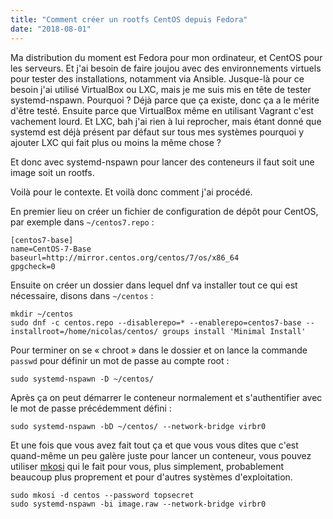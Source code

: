 ```yaml
---
title: "Comment créer un rootfs CentOS depuis Fedora"
date: "2018-08-01"
---
```


Ma distribution du moment est Fedora pour mon ordinateur, et CentOS pour les serveurs. Et j'ai besoin de faire joujou avec des environnements virtuels pour tester des installations, notamment via Ansible. Jusque-là pour ce besoin j'ai utilisé VirtualBox ou LXC, mais je me suis mis en tête de tester systemd-nspawn. Pourquoi ? Déjà parce que ça existe, donc ça a le mérite d'être testé. Ensuite parce que VirtualBox même en utilisant Vagrant c'est vachement lourd. Et LXC, bah j'ai rien à lui reprocher, mais étant donné que systemd est déjà présent par défaut sur tous mes systèmes pourquoi y ajouter LXC qui fait plus ou moins la même chose ?

Et donc avec systemd-nspawn pour lancer des conteneurs il faut soit une image soit un rootfs.

Voilà pour le contexte. Et voilà donc comment j'ai procédé.

En premier lieu on créer un fichier de configuration de dépôt pour CentOS, par exemple dans `~/centos7.repo` :

```
[centos7-base]
name=CentOS-7-Base
baseurl=http://mirror.centos.org/centos/7/os/x86_64
gpgcheck=0
```

Ensuite on créer un dossier dans lequel dnf va installer tout ce qui est nécessaire, disons dans `~/centos` :

```
mkdir ~/centos
sudo dnf -c centos.repo --disablerepo=* --enablerepo=centos7-base --installroot=/home/nicolas/centos/ groups install 'Minimal Install'
```

Pour terminer on se « chroot » dans le dossier et on lance la commande `passwd` pour définir un mot de passe au compte root :

```
sudo systemd-nspawn -D ~/centos/
```

Après ça on peut démarrer le conteneur normalement et s'authentifier avec le mot de passe précédemment défini :

```
sudo systemd-nspawn -bD ~/centos/ --network-bridge virbr0
```

Et une fois que vous avez fait tout ça et que vous vous dites que c'est quand-même un peu galère juste pour lancer un conteneur, vous pouvez utiliser [mkosi](http://0pointer.net/blog/mkosi-a-tool-for-generating-os-images.html) qui le fait pour vous, plus simplement, probablement beaucoup plus proprement et pour d'autres systèmes d'exploitation.

```
sudo mkosi -d centos --password topsecret
sudo systemd-nspawn -bi image.raw --network-bridge virbr0
```
